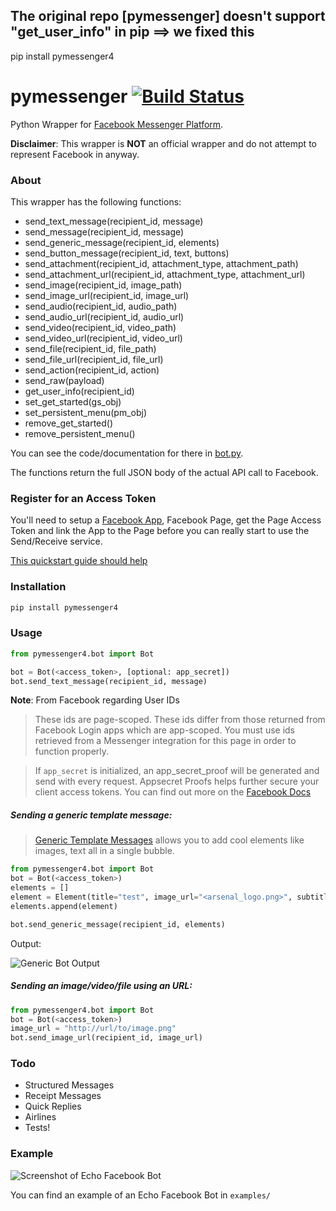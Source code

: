 ## The original repo [pymessenger] doesn't support "get_user_info" in pip ==> we fixed this

pip install pymessenger4


# pymessenger [![Build Status](https://travis-ci.org/davidchua/pymessenger.svg?branch=master)](https://travis-ci.org/davidchua/pymessenger)

Python Wrapper for [Facebook Messenger Platform](https://developers.facebook.com/docs/messenger-platform).

__Disclaimer__: This wrapper is __NOT__ an official wrapper and do not attempt to represent Facebook in anyway.

### About

This wrapper has the following functions:

* send_text_message(recipient_id, message)
* send_message(recipient_id, message)
* send_generic_message(recipient_id, elements)
* send_button_message(recipient_id, text, buttons)
* send_attachment(recipient_id, attachment_type, attachment_path)
* send_attachment_url(recipient_id, attachment_type, attachment_url)
* send_image(recipient_id, image_path)
* send_image_url(recipient_id, image_url)
* send_audio(recipient_id, audio_path)
* send_audio_url(recipient_id, audio_url)
* send_video(recipient_id, video_path)
* send_video_url(recipient_id, video_url)
* send_file(recipient_id, file_path)
* send_file_url(recipient_id, file_url)
* send_action(recipient_id, action)
* send_raw(payload)
* get_user_info(recipient_id)
* set_get_started(gs_obj)
* set_persistent_menu(pm_obj)
* remove_get_started()
* remove_persistent_menu()

You can see the code/documentation for there in [bot.py](pymessenger/bot.py).

The functions return the full JSON body of the actual API call to Facebook.

### Register for an Access Token

You'll need to setup a [Facebook App](https://developers.facebook.com/apps/), Facebook Page, get the Page Access Token and link the App to the Page before you can really start to use the Send/Receive service.

[This quickstart guide should help](https://developers.facebook.com/docs/messenger-platform/quickstart)

### Installation

```bash
pip install pymessenger4
```

### Usage

```python
from pymessenger4.bot import Bot

bot = Bot(<access_token>, [optional: app_secret])
bot.send_text_message(recipient_id, message)
```

__Note__: From Facebook regarding User IDs

> These ids are page-scoped. These ids differ from those returned from Facebook Login apps which are app-scoped. You must use ids retrieved from a Messenger integration for this page in order to function properly.

> If `app_secret` is initialized, an app_secret_proof will be generated and send with every request.
> Appsecret Proofs helps further secure your client access tokens. You can find out more on the [Facebook Docs](https://developers.facebook.com/docs/graph-api/securing-requests#appsecret_proof)


##### Sending a generic template message:

> [Generic Template Messages](https://developers.facebook.com/docs/messenger-platform/implementation#receive_message) allows you to add cool elements like images, text all in a single bubble.


```python
from pymessenger4.bot import Bot
bot = Bot(<access_token>)
elements = []
element = Element(title="test", image_url="<arsenal_logo.png>", subtitle="subtitle", item_url="http://arsenal.com")
elements.append(element)

bot.send_generic_message(recipient_id, elements)
```

Output:

![Generic Bot Output](https://cloud.githubusercontent.com/assets/68039/14519266/4c7033b2-0250-11e6-81a3-f85f3809d86c.png)

##### Sending an image/video/file using an URL:

```python
from pymessenger4.bot import Bot
bot = Bot(<access_token>)
image_url = "http://url/to/image.png"
bot.send_image_url(recipient_id, image_url)
```

### Todo

* Structured Messages
* Receipt Messages
* Quick Replies
* Airlines
* Tests!

### Example

![Screenshot of Echo Facebook Bot](https://cloud.githubusercontent.com/assets/68039/14516627/905c84ae-0237-11e6-918e-2c2ae9352f7d.png)

You can find an example of an Echo Facebook Bot in ```examples/```


